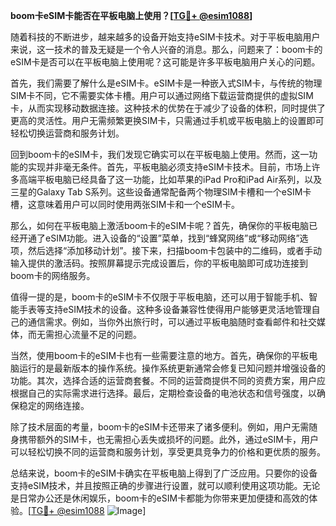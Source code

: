 **boom卡eSIM卡能否在平板电脑上使用？[[TG💪+ @esim1088](https://t.me/s/esim1088)]**

随着科技的不断进步，越来越多的设备开始支持eSIM卡技术。对于平板电脑用户来说，这一技术的普及无疑是一个令人兴奋的消息。那么，问题来了：boom卡的eSIM卡是否可以在平板电脑上使用呢？这可能是许多平板电脑用户关心的问题。

首先，我们需要了解什么是eSIM卡。eSIM卡是一种嵌入式SIM卡，与传统的物理SIM卡不同，它不需要实体卡槽。用户可以通过网络下载运营商提供的虚拟SIM卡，从而实现移动数据连接。这种技术的优势在于减少了设备的体积，同时提供了更高的灵活性。用户无需频繁更换SIM卡，只需通过手机或平板电脑上的设置即可轻松切换运营商和服务计划。

回到boom卡的eSIM卡，我们发现它确实可以在平板电脑上使用。然而，这一功能的实现并非毫无条件。首先，平板电脑必须支持eSIM卡技术。目前，市场上许多高端平板电脑已经具备了这一功能，比如苹果的iPad Pro和iPad Air系列，以及三星的Galaxy Tab S系列。这些设备通常配备两个物理SIM卡槽和一个eSIM卡槽，这意味着用户可以同时使用两张SIM卡和一个eSIM卡。

那么，如何在平板电脑上激活boom卡的eSIM卡呢？首先，确保你的平板电脑已经开通了eSIM功能。进入设备的“设置”菜单，找到“蜂窝网络”或“移动网络”选项，然后选择“添加移动计划”。接下来，扫描boom卡包装中的二维码，或者手动输入提供的激活码。按照屏幕提示完成设置后，你的平板电脑即可成功连接到boom卡的网络服务。

值得一提的是，boom卡的eSIM卡不仅限于平板电脑，还可以用于智能手机、智能手表等支持eSIM技术的设备。这种多设备兼容性使得用户能够更灵活地管理自己的通信需求。例如，当你外出旅行时，可以通过平板电脑随时查看邮件和社交媒体，而无需担心流量不足的问题。

当然，使用boom卡的eSIM卡也有一些需要注意的地方。首先，确保你的平板电脑运行的是最新版本的操作系统。操作系统更新通常会修复已知问题并增强设备的功能。其次，选择合适的运营商套餐。不同的运营商提供不同的资费方案，用户应根据自己的实际需求进行选择。最后，定期检查设备的电池状态和信号强度，以确保稳定的网络连接。

除了技术层面的考量，boom卡的eSIM卡还带来了诸多便利。例如，用户无需随身携带额外的SIM卡，也无需担心丢失或损坏的问题。此外，通过eSIM卡，用户可以轻松切换不同的运营商和服务计划，享受更具竞争力的价格和更优质的服务。

总结来说，boom卡的eSIM卡确实在平板电脑上得到了广泛应用。只要你的设备支持eSIM技术，并且按照正确的步骤进行设置，就可以顺利使用这项功能。无论是日常办公还是休闲娱乐，boom卡的eSIM卡都能为你带来更加便捷和高效的体验。[[TG💪+ @esim1088](https://t.me/s/esim1088) ![Image](https://i.postimg.cc/4NQfJmqS/Snipaste-2025-05-13-00-14-12.png)]